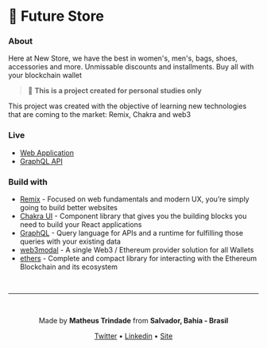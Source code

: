 # 👜 Future Store

### About
Here at New Store, we have the best in women's, men's, bags, shoes, accessories and more. Unmissable discounts and installments. Buy all with your blockchain wallet

> 🚫 **This is a project created for personal studies only**

This project was created with the objective of learning new technologies that are coming to the market: Remix, Chakra and web3

### Live
- [Web Application](https://future-store-omega.vercel.app/)
- [GraphQL API](https://future-store-api.vercel.app/api/graphql)

### Build with

- [Remix](https://remix.run/) - Focused on web fundamentals and modern UX, you’re simply going to build better websites
- [Chakra UI](https://chakra-ui.com/) - Component library that gives you the building blocks you need to build your React applications
- [GraphQL](https://graphql.org/) - Query language for APIs and a runtime for fulfilling those queries with your existing data
- [web3modal](https://github.com/Web3Modal/web3modal) - A single Web3 / Ethereum provider solution for all Wallets
- [ethers](https://docs.ethers.io/v5/) - Complete and compact library for interacting with the Ethereum Blockchain and its ecosystem

<br/>

---

<br/>

<p align="center">Made by <b>Matheus Trindade</b> from <b>Salvador, Bahia - Brasil</b></p>

<p align="center">
  <a href="https://twitter.com/trnddev">Twitter</a> •
  <a href="https://www.linkedin.com/in/trindadematheus/">Linkedin</a> •
  <a href="https://matheustrindade.dev.br/">Site</a>
</p>
